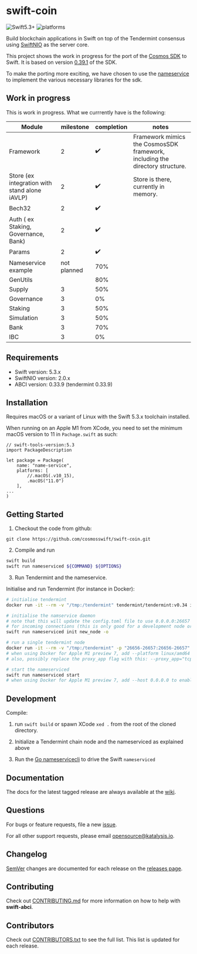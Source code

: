 # swift-coin

![Swift5.3+](https://img.shields.io/badge/Swift-5.3+-blue.svg)
![platforms](https://img.shields.io/badge/platforms-macOS%20%7C%20linux-orange.svg)

Build blockchain applications in Swift on top of the Tendermint consensus using [SwiftNIO](https://github.com/apple/swift-nio) as the server core.

This project shows the work in progress for the port of the [Cosmos SDK](https://github.com/cosmos/cosmos-sdk) to Swift. It is based on version [0.39.1](https://github.com/cosmos/cosmos-sdk/tree/v0.39.1) of the SDK.

To make the porting more exciting, we have chosen to use the [nameservice](https://github.com/cosmos/sdk-tutorials/tree/master/nameservice) to implement the various necessary libraries for the sdk.




## Work in progress
This is work in progress. What we currrently have is the following:

| Module  |  milestone  |  completion  |  notes
|-----------| -------|---------|-------
| Framework  |  2   | ✔️ |   Framework mimics the CosmosSDK framework, including the directory structure.
| Store  (ex integration with stand alone iAVLP) |  2   | ✔️ |  Store is there, currently in memory.
| Bech32  |  2   | ✔️    |
| Auth ( ex Staking, Governance, Bank) |  2   | ✔️    |
| Params  |  2 |   ✔️|    
| Nameservice example| not planned | 70%|
| GenUtils | |  80%|
| Supply  |  3  |  50%  |  
| Governance  |  3  |  0% |   
| Staking  |  3   | 50%    |
| Simulation  |   3  |  50%|    
| Bank  |  3 |   70% |   
| IBC| 3 | 0% |

            




## Requirements
- Swift version: 5.3.x
- SwiftNIO version: 2.0.x
- ABCI version: 0.33.9 (tendermint 0.33.9)


## Installation

Requires macOS or a variant of Linux with the Swift 5.3.x toolchain installed.

When running on an Apple M1 from XCode, you need to set the minimum macOS version to 11 in `Pachage.swift` as such:
```
// swift-tools-version:5.3
import PackageDescription

let package = Package(
    name: "name-service",
    platforms: [
        //.macOS(.v10_15),
        .macOS("11.0")
    ],
...
)
```

## Getting Started

1. Checkout the code from github:
```
git clone https://github.com/cosmosswift/swift-coin.git
```

2. Compile and run

```bash
swift build
swift run nameserviced ${COMMAND} ${OPTIONS}
```

3. Run Tendermint and the nameservice.

Initialise and run Tendermint (for instance in Docker):

```bash
# initialise tendermint
docker run -it --rm -v "/tmp:/tendermint" tendermint/tendermint:v0.34 init

# initialise the namservice daemon
# note that this will update the config.toml file to use 0.0.0.0:26657 instead of 127.0.0.1:26657
# for incoming connections (this is only good for a development node or one where tendermint is running in docker)
swift run nameserviced init new_node -o

# run a single tendermint node
docker run -it --rm -v "/tmp:/tendermint" -p "26656-26657:26656-26657"  tendermint/tendermint:v0.34 node --proxy_app="tcp://host.docker.internal:26658"
# when using Docker for Apple M1 preview 7, add --platform linux/amd64 --add-host=host.docker.internal:host-gateway
# also, possibly replace the proxy_app flag with this: --proxy_app="tcp://192.168.64.1:26658"

# start the nameserviced
swift run nameserviced start
# when using Docker for Apple M1 preview 7, add --host 0.0.0.0 to enable listening from all addresses

```

## Development

Compile:

1. run `swift build` or spawn XCode `xed .` from the root of the cloned directory.

2. Initialize a Tendermint chain node and the nameserviced as explained above

3. Run the [Go nameservicecli](https://github.com/cosmos/sdk-tutorials/tree/master/nameservice/nameservice) to drive the Swift `nameserviced`

## Documentation

The docs for the latest tagged release are always available at the [wiki](https://github.com/CosmosSwift/swift-coin/wiki).

## Questions

For bugs or feature requests, file a new [issue](https://github.com/cosmosswift/swift-coin/issues).

For all other support requests, please email [opensource@katalysis.io](mailto:opensource@katalysis.io).

## Changelog

[SemVer](https://semver.org/) changes are documented for each release on the [releases page](https://github.com/cosmosswift/swift-coin/-/releases).

## Contributing

Check out [CONTRIBUTING.md](https://github.com/cosmosswift/swift-coin/blob/master/CONTRIBUTING.md) for more information on how to help with **swift-abci**.

## Contributors

Check out [CONTRIBUTORS.txt](https://github.com/cosmosswift/swift-coin/blob/master/CONTRIBUTORS.txt) to see the full list. This list is updated for each release.
